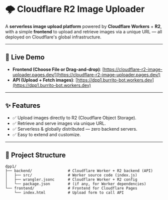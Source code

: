 # 🌩️ Cloudflare R2 Image Uploader

A **serverless image upload platform** powered by **Cloudflare Workers** + **R2**, with a simple **frontend** to upload and retrieve images via a unique URL — all deployed on Cloudflare's global infrastructure.

---

## 🚀 Live Demo
- **Frontend (Choose File or Drag-and-drop)**: [https://cloudflare-r2-image-uploader.pages.dev/](https://cloudflare-r2-image-uploader.pages.dev/)
- **API (Upload + Fetch images)**: [https://dpp1.burrito-bot.workers.dev](https://dpp1.burrito-bot.workers.dev)

---

## ✨ Features

- ✅ Upload images directly to R2 (Cloudflare Object Storage).
- ✅ Retrieve and serve images via unique URL.
- ✅ Serverless & globally distributed — zero backend servers.
- ✅ Easy to extend and customize.

---

## 📂 Project Structure
```
dpp1/
├── backend/                # Cloudflare Worker + R2 backend (API)
│   ├── src/                # Worker source code (index.js)
│   ├── wrangler.jsonc      # Cloudflare Worker + R2 config
│   └── package.json        # (if any, for Worker dependencies)
└── frontend/               # Frontend for Cloudflare Pages
    └── index.html          # Upload form to call API
```
